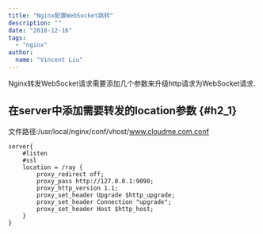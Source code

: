 ```yaml
---
title: "Nginx配置WebSocket跳转"
description: ""
date: "2018-12-16"
tags:
  - "nginx"
author:
  name: "Vincent Liu"
---
```


Nginx转发WebSocket请求需要添加几个参数来升级http请求为WebSocket请求.
<!--more-->

## 在server中添加需要转发的location参数 {#h2_1}
文件路径:/usr/local/nginx/conf/vhost/www.cloudme.com.conf

```nginx
server{
    #listen
    #ssl
    location = /ray {
        proxy_redirect off;
        proxy_pass http://127.0.0.1:9090;
        proxy_http_version 1.1;
        proxy_set_header Upgrade $http_upgrade;
        proxy_set_header Connection "upgrade";
        proxy_set_header Host $http_host;
    }
}
```
